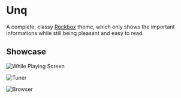 Unq
===

A complete, classy [Rockbox](https://en.wikipedia.org/wiki/Rockbox) theme, which only shows the important informations while still being pleasant and easy to read.

Showcase
--------

![While Playing Screen](http://systemicresponse.com/share/Unq_showcase/WPS.png "While Playing Screen")

![Tuner](http://systemicresponse.com/share/Unq_showcase/tuner.png "Tuner")

![Browser](http://systemicresponse.com/share/Unq_showcase/browser.png "Browser")

